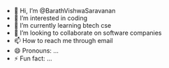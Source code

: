 - 👋 Hi, I’m @BarathVishwaSaravanan
- 👀 I’m interested in coding
- 🌱 I’m currently learning btech cse
- 💞️ I’m looking to collaborate on software companies
- 📫 How to reach me through email
- 😄 Pronouns: ...
- ⚡ Fun fact: ...

<!---
BarathVishwaSaravanan/BarathVishwaSaravanan is a ✨ special ✨ repository because its `README.md` (this file) appears on your GitHub profile.
You can click the Preview link to take a look at your changes.
--->
